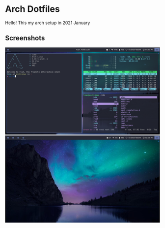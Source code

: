 # Arch Dotfiles
Hello! This my arch setup in 2021 January
## Screenshots
![ss1](2021-01-09-190602_1366x768_scrot.png)
![ss2](2021-01-10-1610287121_.jpg)
